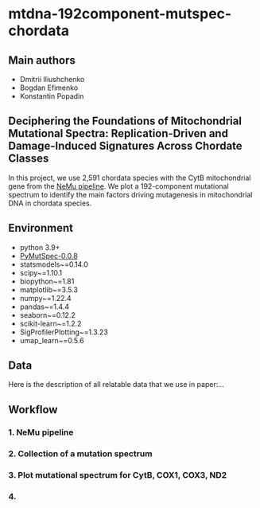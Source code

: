 # mtdna-192component-mutspec-chordata

## Main authors

* Dmitrii Iliushchenko
* Bogdan Efimenko
* Konstantin Popadin

## Deciphering the Foundations of Mitochondrial Mutational Spectra: Replication-Driven and Damage-Induced Signatures Across Chordate Classes

In this project, we use 2,591 chordata species with the CytB mitochondrial gene from the [NeMu pipeline](https://nemu-pipeline.com). We plot a 192-component mutational spectrum to identify the main factors driving mutagenesis in mitochondrial DNA in chordata species.

## Environment

- python 3.9+
- [PyMutSpec-0.0.8](https://pypi.org/project/PyMutSpec/)
- statsmodels~=0.14.0
- scipy~=1.10.1
- biopython~=1.81
- matplotlib~=3.5.3
- numpy~=1.22.4
- pandas~=1.4.4
- seaborn~=0.12.2
- scikit-learn~=1.2.2
- SigProfilerPlotting~=1.3.23
- umap_learn~=0.5.6

## Data

Here is the description of all relatable data that we use in paper:...

## Workflow

### 1. NeMu pipeline 


### 2. Collection of a mutation spectrum


### 3. Plot mutational spectrum for CytB, COX1, COX3, ND2

### 4. 
